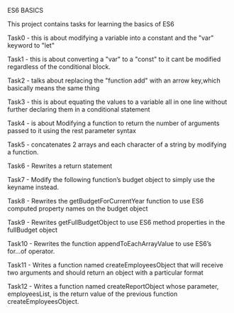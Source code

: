 ES6 BASICS

This project contains tasks for learning the basics of ES6

Task0 - this is about modifying a variable into a constant and the "var" keyword to "let"

Task1 - this is about converting a "var" to a "const" to it cant be modified regardless of the conditional block.

Task2 - talks about replacing the "function add" with an arrow key,which basically means the same thing

Task3 - this is about equating the values to a variable all in one line without further declaring them in a conditional statement

Task4 - is about Modifying a  function to return the number of arguments passed to it using the rest parameter syntax

Task5 - concatenates 2 arrays and each character of a string by modifying a function.

Task6 - Rewrites a return statement

Task7 - Modify the following function’s budget object to simply use the keyname instead.

Task8 - Rewrites the getBudgetForCurrentYear function to use ES6 computed property names on the budget object

Task9 - Rewrites getFullBudgetObject to use ES6 method properties in the fullBudget object

Task10 - Rewrites the function appendToEachArrayValue to use ES6’s for...of operator.

Task11 - Writes a function named createEmployeesObject that will receive two arguments and  should return an object with a particular format

Task12 - Writes a function named createReportObject whose parameter, employeesList, is the return value of the previous function createEmployeesObject.
